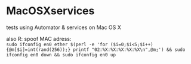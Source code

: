 # MacOSXservices
tests using Automator &amp; services on Mac OS X


also R: spoof MAC adress:  
```sudo ifconfig en0 ether $(perl -e 'for ($i=0;$i<5;$i++){@m[$i]=int(rand(256));} printf "02:%X:%X:%X:%X:%X\n",@m;') && sudo ifconfig en0 down && sudo ifconfig en0 up```
